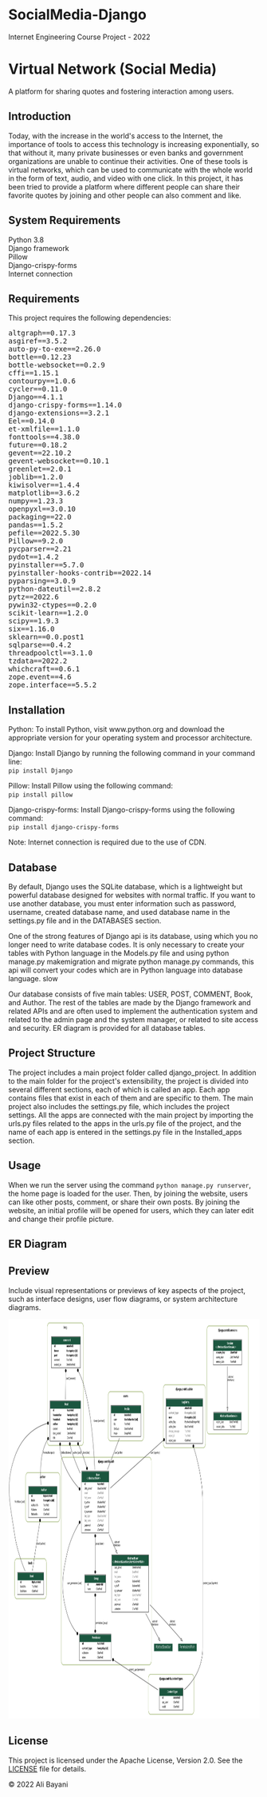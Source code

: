 # SocialMedia-Django
Internet Engineering Course Project - 2022

<!DOCTYPE html>
<html lang="en">
<head>
    <meta charset="UTF-8">
    <meta name="viewport" content="width=device-width, initial-scale=1.0">
</head>
<body>

<h1>Virtual Network (Social Media)</h1>

<p>A platform for sharing quotes and fostering interaction among users.</p>

<h2>Introduction</h2>
<p>Today, with the increase in the world's access to the Internet, the importance of tools to access this technology is increasing exponentially, so that without it, many private businesses or even banks and government organizations are unable to continue their activities. One of these tools is virtual networks, which can be used to communicate with the whole world in the form of text, audio, and video with one click. In this project, it has been tried to provide a platform where different people can share their favorite quotes by joining and other people can also comment and like.</p>

<h2>System Requirements</h2>
<p>Python 3.8<br>
Django framework<br>
Pillow<br>
Django-crispy-forms<br>
Internet connection</p>

<h2>Requirements</h2>
<p>This project requires the following dependencies:</p>
<pre>
altgraph==0.17.3
asgiref==3.5.2
auto-py-to-exe==2.26.0
bottle==0.12.23
bottle-websocket==0.2.9
cffi==1.15.1
contourpy==1.0.6
cycler==0.11.0
Django==4.1.1
django-crispy-forms==1.14.0
django-extensions==3.2.1
Eel==0.14.0
et-xmlfile==1.1.0
fonttools==4.38.0
future==0.18.2
gevent==22.10.2
gevent-websocket==0.10.1
greenlet==2.0.1
joblib==1.2.0
kiwisolver==1.4.4
matplotlib==3.6.2
numpy==1.23.3
openpyxl==3.0.10
packaging==22.0
pandas==1.5.2
pefile==2022.5.30
Pillow==9.2.0
pycparser==2.21
pydot==1.4.2
pyinstaller==5.7.0
pyinstaller-hooks-contrib==2022.14
pyparsing==3.0.9
python-dateutil==2.8.2
pytz==2022.6
pywin32-ctypes==0.2.0
scikit-learn==1.2.0
scipy==1.9.3
six==1.16.0
sklearn==0.0.post1
sqlparse==0.4.2
threadpoolctl==3.1.0
tzdata==2022.2
whichcraft==0.6.1
zope.event==4.6
zope.interface==5.5.2
</pre>

<h2>Installation</h2>
<p>Python: To install Python, visit www.python.org and download the appropriate version for your operating system and processor architecture.</p>
<p>Django: Install Django by running the following command in your command line:<br>
<code>pip install Django</code></p>
<p>Pillow: Install Pillow using the following command:<br>
<code>pip install pillow</code></p>
<p>Django-crispy-forms: Install Django-crispy-forms using the following command:<br>
<code>pip install django-crispy-forms</code></p>
<p>Note: Internet connection is required due to the use of CDN.</p>

<h2>Database</h2>
<p>By default, Django uses the SQLite database, which is a lightweight but powerful database designed for websites with normal traffic. If you want to use another database, you must enter information such as password, username, created database name, and used database name in the settings.py file and in the DATABASES section.</p>
<p>One of the strong features of Django api is its database, using which you no longer need to write database codes. It is only necessary to create your tables with Python language in the Models.py file and using python manage.py makemigration and migrate python manage.py commands, this api will convert your codes which are in Python language into database language. slow</p>
<p>Our database consists of five main tables: USER, POST, COMMENT, Book, and Author. The rest of the tables are made by the Django framework and related APIs and are often used to implement the authentication system and related to the admin page and the system manager, or related to site access and security. ER diagram is provided for all database tables.</p>

<h2>Project Structure</h2>
<p>The project includes a main project folder called django_project. In addition to the main folder for the project's extensibility, the project is divided into several different sections, each of which is called an app. Each app contains files that exist in each of them and are specific to them. The main project also includes the settings.py file, which includes the project settings. All the apps are connected with the main project by importing the urls.py files related to the apps in the urls.py file of the project, and the name of each app is entered in the settings.py file in the Installed_apps section.</p>

<h2>Usage</h2>
<p>When we run the server using the command <code>python manage.py runserver</code>, the home page is loaded for the user. Then, by joining the website, users can like other posts, comment, or share their own posts. By joining the website, an initial profile will be opened for users, which they can later edit and change their profile picture.</p>

<h2>ER Diagram</h2>
<h2>Preview</h2>
<p>Include visual representations or previews of key aspects of the project, such as interface designs, user flow diagrams, or system architecture diagrams.</p>
<img src="images/erd.png" alt="Project Preview" width="900" height="800">

<h2>License</h2>
<p>This project is licensed under the Apache License, Version 2.0. See the <a href="LICENSE">LICENSE</a> file for details.</p>

<p>© 2022 Ali Bayani</p>

</body>
</html>
